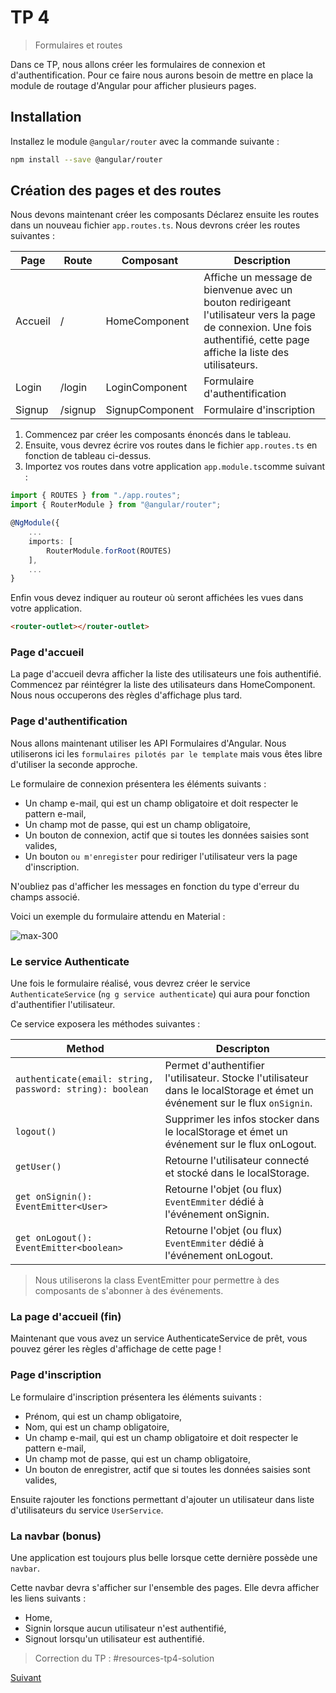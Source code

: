 # TP 4
> Formulaires et routes

Dans ce TP, nous allons créer les formulaires de connexion et d'authentification.
Pour ce faire nous aurons besoin de mettre en place la module de routage d'Angular
pour afficher plusieurs pages.

## Installation

Installez le module `@angular/router` avec la commande suivante :

```bash
npm install --save @angular/router
```

## Création des pages et des routes

Nous devons maintenant créer les composants 
Déclarez ensuite les routes dans un nouveau fichier `app.routes.ts`. Nous devrons créer les routes suivantes :

Page | Route | Composant | Description
---|---|---|---
Accueil | / | HomeComponent | Affiche un message de bienvenue avec un bouton redirigeant l'utilisateur vers la page de connexion. Une fois authentifié, cette page affiche la liste des utilisateurs. 
Login | /login | LoginComponent | Formulaire d'authentification
Signup | /signup | SignupComponent |Formulaire d'inscription

1. Commencez par créer les composants énoncés dans le tableau. 
2. Ensuite, vous devrez écrire vos routes dans le fichier `app.routes.ts` en fonction de tableau ci-dessus.
3. Importez vos routes dans votre application `app.module.ts`comme suivant :

```typescript
import { ROUTES } from "./app.routes";
import { RouterModule } from "@angular/router";

@NgModule({
    ...
    imports: [
        RouterModule.forRoot(ROUTES)
    ],
    ...
}
```

Enfin vous devez indiquer au routeur où seront affichées les vues dans votre application.

```html
<router-outlet></router-outlet>
```

### Page d'accueil

La page d'accueil devra afficher la liste des utilisateurs une fois authentifié.
Commencez par réintégrer la liste des utilisateurs dans HomeComponent. Nous nous occuperons des règles d'affichage plus tard.


### Page d'authentification

Nous allons maintenant utiliser les API Formulaires d'Angular. Nous utiliserons ici les `formulaires pilotés par le template`
mais vous êtes libre d'utiliser la seconde approche.

Le formulaire de connexion présentera les éléments suivants :

* Un champ e-mail, qui est un champ obligatoire et doit respecter le pattern e-mail,
* Un champ mot de passe, qui est un champ obligatoire,
* Un bouton de connexion, actif que si toutes les données saisies sont valides,
* Un bouton `ou m'enregister` pour rediriger l'utilisateur vers la page d'inscription.

N'oubliez pas d'afficher les messages en fonction du type d'erreur du champs associé.

Voici un exemple du formulaire attendu en Material :

![max-300](images/login.png) 


### Le service Authenticate

Une fois le formulaire réalisé, vous devrez créer le service `AuthenticateService` (`ng g service authenticate`) qui aura pour fonction d'authentifier
l'utilisateur. 

Ce service exposera les méthodes suivantes :

Method | Descripton
---|---
`authenticate(email: string, password: string): boolean` | Permet d'authentifier l'utilisateur. Stocke l'utilisateur dans le localStorage et émet un événement sur le flux `onSignin`.
`logout()` | Supprimer les infos stocker dans le localStorage et émet un événement sur le flux onLogout.
`getUser()` | Retourne l'utilisateur connecté et stocké dans le localStorage.
`get onSignin(): EventEmitter<User>` | Retourne l'objet (ou flux) `EventEmmiter` dédié à l'événement onSignin.
`get onLogout(): EventEmitter<boolean>` | Retourne l'objet (ou flux) `EventEmmiter` dédié à l'événement onLogout.

> Nous utiliserons la class EventEmitter pour permettre à des composants de s'abonner à des événements.

### La page d'accueil (fin)

Maintenant que vous avez un service AuthenticateService de prêt, vous pouvez gérer les règles d'affichage de cette page !

### Page d'inscription

Le formulaire d'inscription présentera les éléments suivants :

* Prénom, qui est un champ obligatoire, 
* Nom, qui est un champ obligatoire, 
* Un champ e-mail, qui est un champ obligatoire et doit respecter le pattern e-mail,
* Un champ mot de passe, qui est un champ obligatoire,
* Un bouton de enregistrer, actif que si toutes les données saisies sont valides,

Ensuite rajouter les fonctions permettant d'ajouter un utilisateur dans liste d'utilisateurs du service `UserService`.

### La navbar (bonus)

Une application est toujours plus belle lorsque cette dernière possède une `navbar`.

Cette navbar devra s'afficher sur l'ensemble des pages. Elle devra afficher les liens suivants :

* Home,
* Signin lorsque aucun utilisateur n'est authentifié,
* Signout lorsqu'un utilisateur est authentifié.

> Correction du TP : #resources-tp4-solution

[Suivant](tp5-webservice.md)

